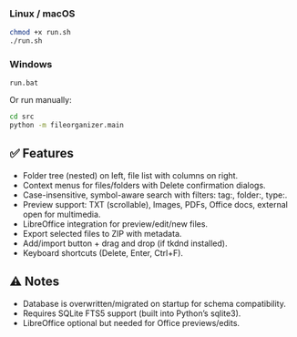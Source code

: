 
### Linux / macOS
```bash
chmod +x run.sh
./run.sh
```

### Windows
```
run.bat
```

Or run manually:
```bash
cd src
python -m fileorganizer.main
```

## ✅ Features
- Folder tree (nested) on left, file list with columns on right.
- Context menus for files/folders with Delete confirmation dialogs.
- Case-insensitive, symbol-aware search with filters: tag:, folder:, type:.
- Preview support: TXT (scrollable), Images, PDFs, Office docs, external open for multimedia.
- LibreOffice integration for preview/edit/new files.
- Export selected files to ZIP with metadata.
- Add/import button + drag and drop (if tkdnd installed).
- Keyboard shortcuts (Delete, Enter, Ctrl+F).

## ⚠️ Notes
- Database is overwritten/migrated on startup for schema compatibility.
- Requires SQLite FTS5 support (built into Python’s sqlite3).
- LibreOffice optional but needed for Office previews/edits.
